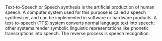 Text-to-Speech or Speech synthesis is the artificial production of human speech. A computer system used for this purpose is called a speech synthesizer, and can be implemented in software or hardware products. A text-to-speech (TTS) system converts normal language text into speech; other systems render symbolic linguistic representations like phonetic transcriptions into speech. The reverse process is speech recognition.